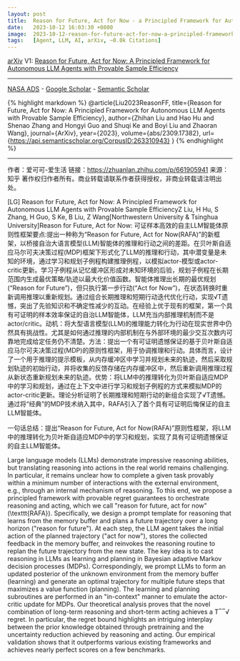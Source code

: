 ```yaml
---
layout: post
title:  Reason for Future, Act for Now - a Principled Framework for Autonomous Llm Agents with Provable Sample Efficiency
date:   2023-10-12 16:03:30 +0800
image:  2023-10-12-reason-for-future-act-for-now-a-principled-framework-for-autonomous-llm-agents-with-provable-sample-efficiency_squared.jpg
tags:   [Agent, LLM, AI, arXiv, ~0.0k Citations]
---
```


[arXiv](https://arxiv.org/abs/2309.17382) V1: [Reason for Future, Act for Now: A Principled Framework for Autonomous LLM Agents with Provable Sample Efficiency](https://arxiv.org/pdf/2309.17382.pdf)

---
[NASA ADS](https) - 
[Google Scholar](https) - 
[Semantic Scholar](https://www.semanticscholar.org/paper/Reason-for-Future%2C-Act-for-Now%3A-A-Principled-for-Liu-Hu/d3ca116177369bf6fbe27de64506a2f401aca996)

{% highlight markdown %}
@article{Liu2023ReasonFF,
  title={Reason for Future, Act for Now: A Principled Framework for Autonomous LLM Agents with Provable Sample Efficiency},
  author={Zhihan Liu and Hao Hu and Shenao Zhang and Hongyi Guo and Shuqi Ke and Boyi Liu and Zhaoran Wang},
  journal={ArXiv},
  year={2023},
  volume={abs/2309.17382},
  url={https://api.semanticscholar.org/CorpusID:263310943}
}
{% endhighlight %}

---
作者：爱可可-爱生活
链接：https://zhuanlan.zhihu.com/p/661905941
来源：知乎
著作权归作者所有。商业转载请联系作者获得授权，非商业转载请注明出处。

[LG] Reason for Future, Act for Now: A Principled Framework for Autonomous LLM Agents with Provable Sample EfficiencyZ Liu, H Hu, S Zhang, H Guo, S Ke, B Liu, Z Wang[Northwestern University & Tsinghua University]Reason for Future, Act for Now: 可证样本高效的自主LLM智能体原则性框架要点:提出一种称为“Reason for Future, Act for Now(RAFA)”的新框架，以桥接自治大语言模型(LLM)智能体的推理和行动之间的差距。在贝叶斯自适应马尔可夫决策过程(MDP)框架下形式化了LLM的推理和行动，其中潜变量是未知的环境，通过学习和规划子例程构建推理例程，以模拟actor-模型或actor-critic更新。学习子例程从记忆缓冲区形成对未知环境的后验，规划子例程在长期范围内生成最优策略/轨迹以最大化价值函数。智能体推理出长期的最优规划(“Reason for Future”)，但只执行第一步行动(“Act for Now”)，在状态转换时重新调用推理以重新规划。通过组合长期推理和短期行动迭代优化行动，实现√T遗憾，突出了先验知识和不确定性减少的互动。在经验上优于现有的框架，第一个具有可证明的样本效率保证的自治LLM智能体，LLM充当内部推理机制而不是actor/critic。动机：将大型语言模型(LLM)的推理能力转化为行动在现实世界中仍然具有挑战性。尤其是如何通过推理的内部机制在与外部环境的最少交互次数内可靠地完成给定任务仍不清楚。方法：提出一个有可证明遗憾保证的基于贝叶斯自适应马尔可夫决策过程(MDP)的原则性框架，用于协调推理和行动。具体而言，设计了一个用于推理的提示模板，从内存缓冲区中学习并规划未来的轨迹，然后采取规划轨迹的初始行动，并将收集的反馈存储在内存缓冲区中，然后重新调用推理过程从新状态重新规划未来的轨迹。优势：将LLM中的推理转化为贝叶斯自适应MDP中的学习和规划，通过在上下文中进行学习和规划子例程的方式来模拟MDP的actor-critic更新。理论分析证明了长期推理和短期行动的新组合实现了√T遗憾。通过将“经典”的MDP技术纳入其中，RAFA引入了首个具有可证明后悔保证的自主LLM智能体。

一句话总结：提出“Reason for Future, Act for Now(RAFA)”原则性框架，将LLM中的推理转化为贝叶斯自适应MDP中的学习和规划，实现了具有可证明遗憾保证的自主LLM智能体。 

Large language models (LLMs) demonstrate impressive reasoning abilities, but translating reasoning into actions in the real world remains challenging. In particular, it remains unclear how to complete a given task provably within a minimum number of interactions with the external environment, e.g., through an internal mechanism of reasoning. To this end, we propose a principled framework with provable regret guarantees to orchestrate reasoning and acting, which we call "reason for future, act for now" (\texttt{RAFA}). Specifically, we design a prompt template for reasoning that learns from the memory buffer and plans a future trajectory over a long horizon ("reason for future"). At each step, the LLM agent takes the initial action of the planned trajectory ("act for now"), stores the collected feedback in the memory buffer, and reinvokes the reasoning routine to replan the future trajectory from the new state. The key idea is to cast reasoning in LLMs as learning and planning in Bayesian adaptive Markov decision processes (MDPs). Correspondingly, we prompt LLMs to form an updated posterior of the unknown environment from the memory buffer (learning) and generate an optimal trajectory for multiple future steps that maximizes a value function (planning). The learning and planning subroutines are performed in an "in-context" manner to emulate the actor-critic update for MDPs. Our theoretical analysis proves that the novel combination of long-term reasoning and short-term acting achieves a T‾‾√ regret. In particular, the regret bound highlights an intriguing interplay between the prior knowledge obtained through pretraining and the uncertainty reduction achieved by reasoning and acting. Our empirical validation shows that it outperforms various existing frameworks and achieves nearly perfect scores on a few benchmarks.